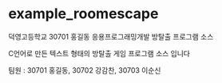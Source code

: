 # example_roomescape
덕영고등학교 30701 홍길동 응용프로그래밍개발 방탈출 프로그램 소스

C언어로 만든 텍스트 형태의 방탈출 게임 프로그램 소스 입니다

팀원 : 30701 홍길동, 30702 강감찬, 30703 이순신
